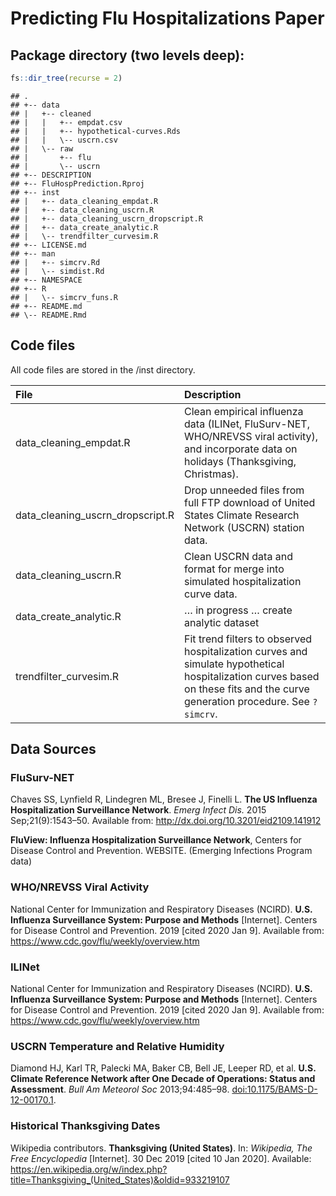 
# Predicting Flu Hospitalizations Paper

## Package directory (two levels deep):

``` r
fs::dir_tree(recurse = 2)
```

    ## .
    ## +-- data
    ## |   +-- cleaned
    ## |   |   +-- empdat.csv
    ## |   |   +-- hypothetical-curves.Rds
    ## |   |   \-- uscrn.csv
    ## |   \-- raw
    ## |       +-- flu
    ## |       \-- uscrn
    ## +-- DESCRIPTION
    ## +-- FluHospPrediction.Rproj
    ## +-- inst
    ## |   +-- data_cleaning_empdat.R
    ## |   +-- data_cleaning_uscrn.R
    ## |   +-- data_cleaning_uscrn_dropscript.R
    ## |   +-- data_create_analytic.R
    ## |   \-- trendfilter_curvesim.R
    ## +-- LICENSE.md
    ## +-- man
    ## |   +-- simcrv.Rd
    ## |   \-- simdist.Rd
    ## +-- NAMESPACE
    ## +-- R
    ## |   \-- simcrv_funs.R
    ## +-- README.md
    ## \-- README.Rmd

## Code files

All code files are stored in the /inst
directory.

| File                                | Description                                                                                                                                                                  |
| :---------------------------------- | :--------------------------------------------------------------------------------------------------------------------------------------------------------------------------- |
| data\_cleaning\_empdat.R            | Clean empirical influenza data (ILINet, FluSurv-NET, WHO/NREVSS viral activity), and incorporate data on holidays (Thanksgiving, Christmas).                                 |
| data\_cleaning\_uscrn\_dropscript.R | Drop unneeded files from full FTP download of United States Climate Research Network (USCRN) station data.                                                                   |
| data\_cleaning\_uscrn.R             | Clean USCRN data and format for merge into simulated hospitalization curve data.                                                                                             |
| data\_create\_analytic.R            | … in progress … create analytic dataset                                                                                                                                      |
| trendfilter\_curvesim.R             | Fit trend filters to observed hospitalization curves and simulate hypothetical hospitalization curves based on these fits and the curve generation procedure. See `?simcrv`. |

## Data Sources

### FluSurv-NET

Chaves SS, Lynfield R, Lindegren ML, Bresee J, Finelli L. **The US
Influenza Hospitalization Surveillance Network**. *Emerg Infect Dis.*
2015 Sep;21(9):1543–50. Available from:
<http://dx.doi.org/10.3201/eid2109.141912>

**FluView: Influenza Hospitalization Surveillance Network**, Centers for
Disease Control and Prevention. WEBSITE. (Emerging Infections Program
data)

### WHO/NREVSS Viral Activity

National Center for Immunization and Respiratory Diseases (NCIRD).
**U.S. Influenza Surveillance System: Purpose and Methods**
\[Internet\]. Centers for Disease Control and Prevention. 2019 \[cited
2020 Jan 9\]. Available from:
<https://www.cdc.gov/flu/weekly/overview.htm>

### ILINet

National Center for Immunization and Respiratory Diseases (NCIRD).
**U.S. Influenza Surveillance System: Purpose and Methods**
\[Internet\]. Centers for Disease Control and Prevention. 2019 \[cited
2020 Jan 9\]. Available from:
<https://www.cdc.gov/flu/weekly/overview.htm>

### USCRN Temperature and Relative Humidity

Diamond HJ, Karl TR, Palecki MA, Baker CB, Bell JE, Leeper RD, et
al. **U.S. Climate Reference Network after One Decade of Operations:
Status and Assessment**. *Bull Am Meteorol Soc* 2013;94:485–98.
<doi:10.1175/BAMS-D-12-00170.1>.

### Historical Thanksgiving Dates

Wikipedia contributors. **Thanksgiving (United States)**. In:
*Wikipedia, The Free Encyclopedia* \[Internet\]. 30 Dec 2019 \[cited 10
Jan 2020\]. Available:
<https://en.wikipedia.org/w/index.php?title=Thanksgiving_(United_States)&oldid=933219107>
